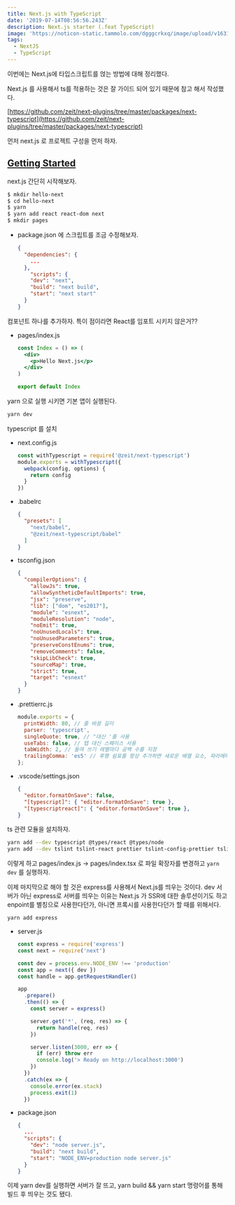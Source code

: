 ```yaml
---
title: Next.js with TypeScript
date: '2019-07-14T08:56:56.243Z'
description: Next.js starter (.feat TypeScript)
image: 'https://noticon-static.tammolo.com/dgggcrkxq/image/upload/v1631952587/tlog/nextjs8_k2cxq7.png'
tags:
  - NextJS
  - TypeScript
---
```


이번에는 Next.js에 타입스크립트를 얹는 방법에 대해 정리했다.

Next.js 를 사용해서 ts를 적용하는 것은 잘 가이드 되어 있기 때문에 참고 해서 작성했다.

[https://github.com/zeit/next-plugins/tree/master/packages/next-typescript](https://github.com/zeit/next-plugins/tree/master/packages/next-typescript)

먼저 next.js 로 프로젝트 구성을 먼저 하자.

## [Getting Started](https://nextjs.org/learn/basics/getting-started)

next.js 간단히 시작해보자.

```bash
$ mkdir hello-next
$ cd hello-next
$ yarn
$ yarn add react react-dom next
$ mkdir pages
```

- package.json 에 스크립트를 조금 수정해보자.
  ```json
  {
    "dependencies": {
      ...
    },
      "scripts": {
      "dev": "next",
      "build": "next build",
      "start": "next start"
    }
  }
  ```

컴포넌트 하나를 추가하자. 특이 점이라면 React를 임포트 시키지 않은거??

- pages/index.js
  ```jsx
  const Index = () => (
    <div>
      <p>Hello Next.js</p>
    </div>
  )
  
  export default Index
  ```

yarn 으로 실행 시키면 기본 앱이 실행된다.
```bash
yarn dev
```

typescript 를 설치

- next.config.js
  ```js
  const withTypescript = require('@zeit/next-typescript')
  module.exports = withTypescript({
    webpack(config, options) {
      return config
    }
  })
  ```

- .babelrc
  ```json
  {
    "presets": [
      "next/babel",
      "@zeit/next-typescript/babel"
    ]
  }
  ```

- tsconfig.json
  ```json
  {
    "compilerOptions": {
      "allowJs": true,
      "allowSyntheticDefaultImports": true,
      "jsx": "preserve",
      "lib": ["dom", "es2017"],
      "module": "esnext",
      "moduleResolution": "node",
      "noEmit": true,
      "noUnusedLocals": true,
      "noUnusedParameters": true,
      "preserveConstEnums": true,
      "removeComments": false,
      "skipLibCheck": true,
      "sourceMap": true,
      "strict": true,
      "target": "esnext"
    }
  }
  ```

- .prettierrc.js
  ```js
  module.exports = {
    printWidth: 80, // 줄 바꿈 길이
    parser: 'typescript',
    singleQuote: true, // "대신 '를 사용
    useTabs: false, // 탭 대신 스페이스 사용
    tabWidth: 2, // 들여 쓰기 레벨마다 공백 수를 지정
    trailingComma: 'es5' // 후행 쉼표를 항상 추가하면 새로운 배열 요소, 파라메터, 프로퍼티를 자바스크립트 코드에 추가할 때 유용
  };
  ```

- .vscode/settings.json
  ```json
  {
    "editor.formatOnSave": false,
    "[typescript]": { "editor.formatOnSave": true },
    "[typescriptreact]": { "editor.formatOnSave": true },
  }
  ```

ts 관련 모듈을 설치하자.
```bash
yarn add --dev typescript @types/react @types/node
yarn add --dev tslint tslint-react prettier tslint-config-prettier tslint-config-airbnb
```

이렇게 하고 pages/index.js → pages/index.tsx 로 파일 확장자를 변경하고 `yarn dev` 를 실행하자.

이제 마지막으로 해야 할 것은 express를 사용해서 Next.js를 띄우는 것이다. dev 서버가 아닌 express로 서버를 띄우는 이유는 Next.js 가 SSR에 대한 솔루션이기도 하고 enpoint를 별칭으로 사용한다던가, 아니면 프록시를 사용한다던가 할 때를 위해서다.
```bash
yarn add express
```

- server.js
  ```js
  const express = require('express')
  const next = require('next')
  
  const dev = process.env.NODE_ENV !== 'production'
  const app = next({ dev })
  const handle = app.getRequestHandler()
  
  app
    .prepare()
    .then(() => {
      const server = express()
  
      server.get('*', (req, res) => {
        return handle(req, res)
      })
  
      server.listen(3000, err => {
        if (err) throw err
        console.log('> Ready on http://localhost:3000')
      })
    })
    .catch(ex => {
      console.error(ex.stack)
      process.exit(1)
    })
  ```

- package.json
  ```json
  {
    ...
    "scripts": {
      "dev": "node server.js",
      "build": "next build",
      "start": "NODE_ENV=production node server.js"
    }
  }
  ```

이제 yarn dev를 실행하면 서버가 잘 뜨고, yarn build && yarn start 명령어를 통해 빌드 후 띄우는 것도 됐다.